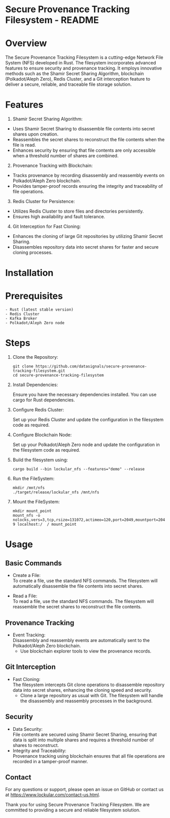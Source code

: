 Secure Provenance Tracking Filesystem - README
==============================================

Overview
========

The Secure Provenance Tracking Filesystem is a cutting-edge Network File System (NFS) developed in Rust. The filesystem incorporates advanced features to ensure security and provenance tracking. It employs innovative methods such as the Shamir Secret Sharing Algorithm, blockchain (Polkadot/Aleph Zero), Redis Cluster, and a Git interception feature to deliver a secure, reliable, and traceable file storage solution.

Features
========

1. Shamir Secret Sharing Algorithm:
 - Uses Shamir Secret Sharing to disassemble file contents into secret shares upon creation.
 - Reassembles the secret shares to reconstruct the file contents when the file is read.
 - Enhances security by ensuring that file contents are only accessible when a threshold number of shares are combined.
2. Provenance Tracking with Blockchain:
 - Tracks provenance by recording disassembly and reassembly events on Polkadot/Aleph Zero blockchain.
 - Provides tamper-proof records ensuring the integrity and traceability of file operations.
3. Redis Cluster for Persistence:
 - Utilizes Redis Cluster to store files and directories  persistently.
 - Ensures high availability and fault tolerance.
4. Git Interception for Fast Cloning:
 - Enhances the cloning of large Git repositories by utilizing Shamir Secret Sharing.
 - Disassembles repository data into secret shares for faster and secure cloning processes.

Installation
============

Prerequisites
=============
 	- Rust (latest stable version)
 	- Redis Cluster
 	- Kafka Broker
 	- Polkadot/Aleph Zero node

Steps
=====
1. Clone the Repository:

      `git clone https://github.com/datasignals/secure-provenance-tracking-filesystem.git`<br>
      `cd secure-provenance-tracking-filesystem`

2. Install Dependencies:

      Ensure you have the necessary dependencies installed. You can use cargo for Rust dependencies.

3. Configure Redis Cluster:

      Set up your Redis Cluster and update the configuration in the filesystem code as required.

4. Configure Blockchain Node:

      Set up your Polkadot/Aleph Zero node and update the configuration in the filesystem code as required.

5. Build the filesystem using:

      `cargo build --bin lockular_nfs --features="demo" --release`

6. Run the FileSystem:

      `mkdir /mnt/nfs`<br>
      `./target/release/lockular_nfs /mnt/nfs`

7. Mount the FileSystem:

      `mkdir mount_point`<br>
      `mount_nfs -o nolocks,vers=3,tcp,rsize=131072,actimeo=120,port=2049,mountport=2049 localhost:/  / mount_point`

Usage
=====

Basic Commands
--------------

 - Create a File:<br>
 To create a file, use the standard NFS commands. The filesystem will automatically disassemble the file contents into secret shares.

- Read a File:<br>
To read a file, use the standard NFS commands. The filesystem will reassemble the secret shares to reconstruct the file contents.

Provenance Tracking
-------------------

 - Event Tracking:<br>
   Disassembly and reassembly events are automatically sent to the Polkadot/Aleph Zero blockchain.
    - Use blockchain explorer tools to view the provenance records.

Git Interception
----------------

 - Fast Cloning:  
   The filesystem intercepts Git clone operations to disassemble repository data into secret shares, enhancing the cloning speed and security.
    - Clone a large repository as usual with Git. The filesystem will handle the disassembly and reassembly processes in the background.

Security
--------

 - Data Security:<br>
   File contents are secured using Shamir Secret Sharing, ensuring that data is split into multiple shares and requires a threshold number of shares to reconstruct.
 - Integrity and Traceability:<br>
   Provenance tracking using blockchain ensures that all file operations are recorded in a tamper-proof manner.

Contact
-------

For any questions or support, please open an issue on GitHub or contact us at https://www.lockular.com/contact-us.html.

Thank you for using Secure Provenance Tracking Filesystem. We are committed to providing a secure and reliable filesystem solution.
